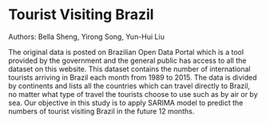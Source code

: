 # Tourist Visiting Brazil

Authors: Bella Sheng, Yirong Song, Yun-Hui Liu

The original data is posted on Brazilian Open Data Portal which is a tool provided by the government and the general public has access to all the dataset on this website. This dataset contains the number of international tourists arriving in Brazil each month from 1989 to 2015. The data is divided by continents and lists all the countries which can travel directly to Brazil, no matter what type of travel the tourists choose to use such as by air or by sea. Our objective in this study is to apply SARIMA model to predict the numbers of tourist visiting Brazil in the future 12 months.
